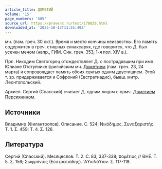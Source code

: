 ```yaml
---
article_title: ДОМЕТИЙ
volume: '15'
page_numbers: '605'
source_url: https://pravenc.ru/text/178829.html
downloaded_at: '2025-10-13T11:55:49Z'
---
```


мч. (пам. греч. 30 окт.). Время и место кончины неизвестны. Его память содержится в греч. стишных синаксарях, где говорится, что Д. был усечен мечом (напр., ГИМ. Син. греч. 353, 1-я пол. XIV в.).

Прп. Никодим Святогорец отождествляет Д. с пострадавшим при имп. Юлиане Отступнике фригийским мч. [Дометием](https://pravenc.ru/text/Дометием.html) (пам. греч. 23, 24 марта) и сопровождает память обоих святых одним двустишием. Этой т. зр. придерживается и Софроний (Евстратиадис), бывш. митр. Леонтопольский.

Архиеп. Сергий (Спасский) считает Д. одним лицом с прмч. [Дометием Персиянином](<https://pravenc.ru/text/Дометием Персиянином.html>).

## Источники

Владимир (Филантропов). Описание. С. 524; Νικόδημος. Συναξαριστής. Τ. 1. Σ. 459; Τ. 4. Σ. 126.

## Литература

Сергий (Спасский). Месяцеслов. Т. 2. С. 83, 337-338; Ϫομέτιος // ΘΗΕ. Τ. 5. Σ. 156; Σωφρόνιος (Εὐστρατιάδης). ῾Αϒιολόϒιον. Σ. 117-118.
